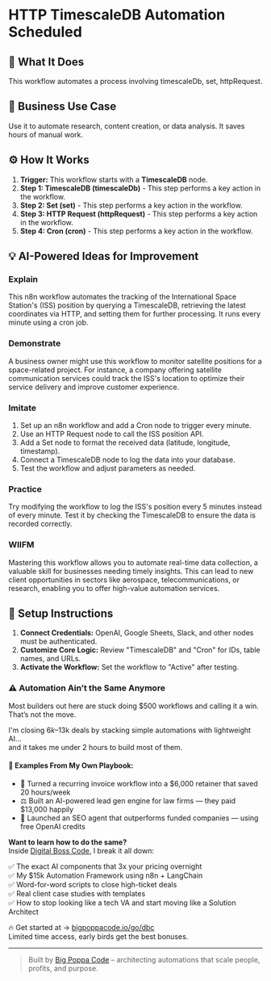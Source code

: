 # HTTP TimescaleDB Automation Scheduled

## 🚀 What It Does
This workflow automates a process involving timescaleDb, set, httpRequest.

## 💼 Business Use Case
Use it to automate research, content creation, or data analysis. It saves hours of manual work.

## ⚙️ How It Works
1.  **Trigger:** This workflow starts with a **TimescaleDB** node.
2. **Step 1: TimescaleDB (timescaleDb)** - This step performs a key action in the workflow.
3. **Step 2: Set (set)** - This step performs a key action in the workflow.
4. **Step 3: HTTP Request (httpRequest)** - This step performs a key action in the workflow.
5. **Step 4: Cron (cron)** - This step performs a key action in the workflow.

## 💡 AI-Powered Ideas for Improvement
### Explain
This n8n workflow automates the tracking of the International Space Station's (ISS) position by querying a TimescaleDB, retrieving the latest coordinates via HTTP, and setting them for further processing. It runs every minute using a cron job.

### Demonstrate
A business owner might use this workflow to monitor satellite positions for a space-related project. For instance, a company offering satellite communication services could track the ISS's location to optimize their service delivery and improve customer experience.

### Imitate
1. Set up an n8n workflow and add a Cron node to trigger every minute.
2. Use an HTTP Request node to call the ISS position API.
3. Add a Set node to format the received data (latitude, longitude, timestamp).
4. Connect a TimescaleDB node to log the data into your database.
5. Test the workflow and adjust parameters as needed.

### Practice
Try modifying the workflow to log the ISS's position every 5 minutes instead of every minute. Test it by checking the TimescaleDB to ensure the data is recorded correctly.

### WIIFM
Mastering this workflow allows you to automate real-time data collection, a valuable skill for businesses needing timely insights. This can lead to new client opportunities in sectors like aerospace, telecommunications, or research, enabling you to offer high-value automation services.

## 🔧 Setup Instructions
1. **Connect Credentials:** OpenAI, Google Sheets, Slack, and other nodes must be authenticated.
2. **Customize Core Logic:** Review "TimescaleDB" and "Cron" for IDs, table names, and URLs.
3. **Activate the Workflow:** Set the workflow to "Active" after testing.

### ⚠️ Automation Ain’t the Same Anymore

Most builders out here are stuck doing $500 workflows and calling it a win.  
That’s not the move.  

I'm closing $6k–$13k deals by stacking simple automations with lightweight AI...  
and it takes me under 2 hours to build most of them.

#### 🧠 Examples From My Own Playbook:
- 🔁 Turned a recurring invoice workflow into a $6,000 retainer that saved 20 hours/week  
- ⚖️ Built an AI-powered lead gen engine for law firms — they paid $13,000 happily  
- 🚀 Launched an SEO agent that outperforms funded companies — using free OpenAI credits  

**Want to learn how to do the same?**  
Inside [Digital Boss Code](https://bigpoppacode.io/go/dbc), I break it all down:

✅ The exact AI components that 3x your pricing overnight  
✅ My $15k Automation Framework using n8n + LangChain  
✅ Word-for-word scripts to close high-ticket deals  
✅ Real client case studies with templates  
✅ How to stop looking like a tech VA and start moving like a Solution Architect  

🔥 Get started at → [bigpoppacode.io/go/dbc](https://bigpoppacode.io/go/dbc)  
Limited time access, early birds get the best bonuses.

---
> Built by [Big Poppa Code](https://bigpoppacode.io) – architecting automations that scale people, profits, and purpose.
